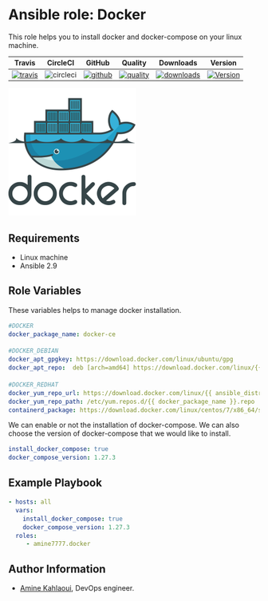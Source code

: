 Ansible role: Docker
=========

This role helps you to install docker and docker-compose on your linux machine.


|Travis|CircleCI|GitHub|Quality|Downloads|Version|
|------|--------|------|-------|---------|-------|
|[![travis](https://travis-ci.com/amine7777/ansible-role-docker.svg?branch=master)](https://travis-ci.com/amine7777/ansible-role-docker)|![circleci](https://circleci.com/gh/amine7777/ansible-role-docker.svg?style=svg)|[![github](https://github.com/amine7777/ansible-role-docker/workflows/CI/badge.svg)](https://github.com/amine7777/ansible-role-docker/actions)|[![quality](https://img.shields.io/ansible/quality/50498)](https://galaxy.ansible.com/amine7777/docker)|[![downloads](https://img.shields.io/ansible/role/d/50815)](https://galaxy.ansible.com/amine7777/docker)|[![Version](https://img.shields.io/github/release/amine7777/ansible-role-docker.svg)](https://github.com/amine7777/ansible-role-docker/releases/)|

![](docker.jpg)

Requirements
------------
- Linux machine
- Ansible 2.9

Role Variables
--------------
These variables helps to manage docker installation.


```yaml
#DOCKER
docker_package_name: docker-ce

#DOCKER_DEBIAN
docker_apt_gpgkey: https://download.docker.com/linux/ubuntu/gpg
docker_apt_repo:  deb [arch=amd64] https://download.docker.com/linux/{{ ansible_distribution | lower }} {{ ansible_distribution_release }} stable

#DOCKER_REDHAT
docker_yum_repo_url: https://download.docker.com/linux/{{ ansible_distribution | lower }}/{{ docker_package_name }}.repo
docker_yum_repo_path: /etc/yum.repos.d/{{ docker_package_name }}.repo
containerd_package: https://download.docker.com/linux/centos/7/x86_64/stable/Packages/containerd.io-1.2.6-3.3.el7.x86_64.rpm
```
We can enable or not the installation of docker-compose.
We can also choose the version of docker-compose that we would like to install.
```yaml
install_docker_compose: true
docker_compose_version: 1.27.3
```

Example Playbook
----------------

```yaml
- hosts: all
  vars:
    install_docker_compose: true
    docker_compose_version: 1.27.3
  roles:
     - amine7777.docker
```


Author Information
------------------

- [Amine Kahlaoui](https://github.com/amine7777), DevOps engineer.
